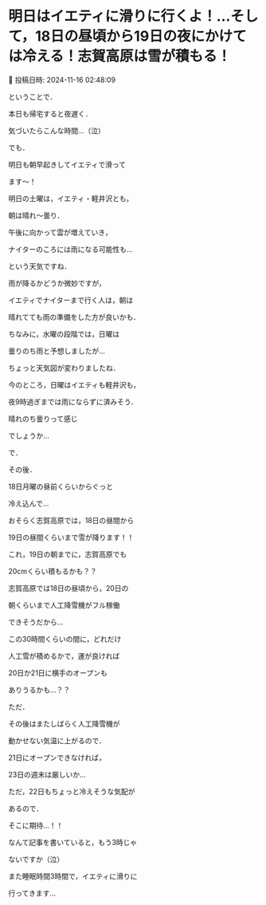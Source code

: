 # 明日はイエティに滑りに行くよ！…そして，18日の昼頃から19日の夜にかけては冷える！志賀高原は雪が積もる！

📅 投稿日時: 2024-11-16 02:48:09

ということで．


本日も帰宅すると夜遅く．


気づいたらこんな時間…（泣）





でも．


明日も朝早起きしてイエティで滑って


ます～！





明日の土曜は，イエティ・軽井沢とも，


朝は晴れ～曇り．


午後に向かって雲が増えていき，


ナイターのころには雨になる可能性も…


という天気ですね．


雨が降るかどうか微妙ですが，


イエティでナイターまで行く人は，朝は


晴れてても雨の準備をした方が良いかも．





ちなみに，水曜の段階では，日曜は


曇りのち雨と予想しましたが…


ちょっと天気図が変わりましたね．


今のところ，日曜はイエティも軽井沢も，


夜9時過ぎまでは雨にならずに済みそう．


晴れのち曇りって感じ


でしょうか…





で．


その後．


18日月曜の昼前くらいからぐっと


冷え込んで…


おそらく志賀高原では，18日の昼間から


19日の昼間くらいまで雪が降ります！！


これ，19日の朝までに，志賀高原でも


20cmくらい積もるかも？？





志賀高原では18日の昼頃から，20日の


朝くらいまで人工降雪機がフル稼働


できそうだから…


この30時間くらいの間に，どれだけ


人工雪が積めるかで，運が良ければ


20日か21日に横手のオープンも


ありうるかも…？？





ただ．


その後はまたしばらく人工降雪機が


動かせない気温に上がるので．


21日にオープンできなければ，


23日の週末は厳しいか…


ただ，22日もちょっと冷えそうな気配が


あるので．


そこに期待…！！





なんて記事を書いていると，もう3時じゃ


ないですか（泣）


また睡眠時間3時間で，イエティに滑りに


行ってきます…
